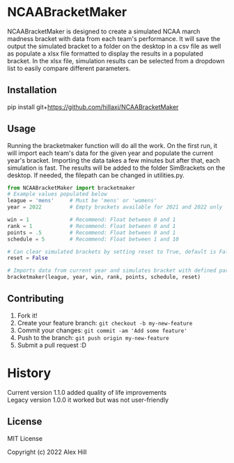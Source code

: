 # NCAABracketMaker
NCAABracketMaker is designed to create a simulated NCAA march madness bracket with data 
from each team's performance. It will save the output the simulated bracket to a folder on the desktop in a csv file 
as well as populate a xlsx file formatted to display the results in a populated bracket. In the xlsx file, simulation 
results can be selected from a dropdown list to easily compare different parameters. 

## Installation
pip install git+https://github.com/hillaxj/NCAABracketMaker

## Usage
Running the bracketmaker function will do all the work. On the first run, it will import each team's data for the given
year and populate the current year's bracket. Importing the data takes a few minutes but after that, each simulation
is fast. The results will be added to the folder SimBrackets on the desktop. If needed, the filepath can be changed in
utilities.py. 

```Python
from NCAABracketMaker import bracketmaker
# Example values populated below
league = 'mens'     # Must be 'mens' or 'womens'
year = 2022         # Empty brackets available for 2021 and 2022 only

win = 1             # Recommend: Float between 0 and 1
rank = 1            # Recommend: Float between 0 and 1
points = .5         # Recommend: Float between 0 and 1
schedule = 5        # Recommend: Float between 1 and 10

# Can clear simulated brackets by setting reset to True, default is False
reset = False

# Imports data from current year and simulates bracket with defined parameters. Open Sim_Bracket.xlsx to see results.
bracketmaker(league, year, win, rank, points, schedule, reset)

```
## Contributing
1. Fork it!
2. Create your feature branch: `git checkout -b my-new-feature`
3. Commit your changes: `git commit -am 'Add some feature'`
4. Push to the branch: `git push origin my-new-feature`
5. Submit a pull request :D

# History
Current version 1.1.0 added quality of life improvements \
Legacy version 1.0.0 it worked but was not user-friendly

## License
MIT License

Copyright (c) 2022 Alex Hill

